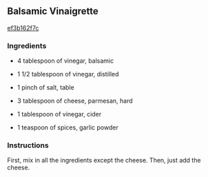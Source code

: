 ## Balsamic Vinaigrette

[ef3b162f7c](http://www.food.com/recipe/balsamic-vinaigrette-367336)

### Ingredients

 - 4 tablespoon of vinegar, balsamic

 - 1 1/2 tablespoon of vinegar, distilled

 - 1 pinch of salt, table

 - 3 tablespoon of cheese, parmesan, hard

 - 1 tablespoon of vinegar, cider

 - 1 teaspoon of spices, garlic powder

### Instructions

First, mix in all the ingredients except the cheese. Then, just add the cheese.